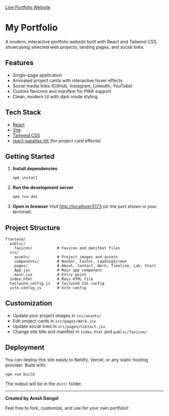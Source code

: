 [Live Portfolio Website](https://anis-dangol.github.io/Portfolio-Website/)

# My Portfolio

A modern, interactive portfolio website built with React and Tailwind CSS, showcasing selected web projects, landing pages, and social links.

## Features

- Single-page application
- Animated project cards with interactive hover effects
- Social media links (GitHub, Instagram, LinkedIn, YouTube)
- Custom favicons and manifest for PWA support
- Clean, modern UI with dark mode styling

## Tech Stack

- [React](https://react.dev/)
- [Vite](https://vitejs.dev/)
- [Tailwind CSS](https://tailwindcss.com/)
- [react-parallax-tilt](https://www.npmjs.com/package/react-parallax-tilt) (for project card effects)

## Getting Started

1. **Install dependencies**
   ```sh
   npm install
   ```
2. **Run the development server**
   ```sh
   npm run dev
   ```
3. **Open in browser**
   Visit [http://localhost:5173](http://localhost:5173) (or the port shown in your terminal).

## Project Structure

```
frontend/
  public/
    favicon/           # Favicon and manifest files
  src/
    assets/            # Project images and assets
    components/        # Navbar, Footer, LoadingScreen
    pages/             # About, Contact, Work, Timeline, Lab, Start
    App.jsx            # Main app component
    main.jsx           # Entry point
  index.html           # Main HTML file
  tailwind.config.js   # Tailwind CSS config
  vite.config.js       # Vite config
```

## Customization

- Update your project images in `src/assets/`
- Edit project cards in `src/pages/Work.jsx`
- Update social links in `src/pages/Contact.jsx`
- Change site title and manifest in `index.html` and `public/favicon/`

## Deployment

You can deploy this site easily to Netlify, Vercel, or any static hosting provider. Build with:

```sh
npm run build
```

The output will be in the `dist/` folder.

---

**Created by Anish Dangol**

Feel free to fork, customize, and use for your own portfolio!
